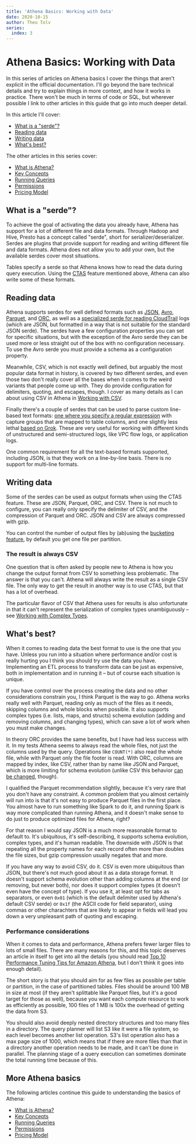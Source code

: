 ```yaml
---
title: 'Athena Basics: Working with Data'
date: 2020-10-15
author: Theo Tolv
series:
  index: 3
---
```

# Athena Basics: Working with Data

In this series of articles on Athena basics I cover the things that aren't explicit in the official documentation. I'll go beyond the bare technical details and try to explain things in more context, and how it works in practice. There won't be much in terms of code or SQL, but wherever possible I link to other articles in this guide that go into much deeper detail.

In this article I'll cover:

* [What is a "serde"?](#what-is-a-serde)
* [Reading data](#reading-data)
* [Writing data](#writing-data)
* [What's best?](#whats-best)

The other articles in this series cover:

* [What is Athena?](./athena-basics-what-is-athena)
* [Key Concepts](./athena-basics-key-concepts)
* [Running Queries](./athena-basics-running-queries)
* [Permissions](./athena-basics-permissions)
* [Pricing Model](./athena-basics-pricing-model)

## What is a "serde"?

To achieve the goal of activating the data you already have, Athena has support for a lot of different file and data formats. Through Hadoop and Hive, Presto has a concept called "serde", short for serializer/deserializer. Serdes are plugins that provide support for reading and writing different file and data formats. Athena does not allow you to add your own, but the available serdes cover most situations.

Tables specify a serde so that Athena knows how to read the data during query execution. Using the [CTAS](https://docs.aws.amazon.com/athena/latest/ug/ctas.html) feature mentioned above, Athena can also write some of these formats.

## Reading data

Athena supports serdes for well defined formats such as [JSON][json-serde], [Avro][avro-serde], [Parquet][parquet-serde], and [ORC][orc-serde], as well as a [specialized serde for reading CloudTrail][cloudtrail-serde] logs (which are JSON, but formatted in a way that is not suitable for the standard JSON serde). The serdes have a few configuration properties you can set for specific situations, but with the exception of the Avro serde they can be used more or less straight out of the box with no configuration necessary. To use the Avro serde you must provide a schema as a configuration property.

Meanwhile, CSV, which is not exactly well defined, but arguably the most popular data format in history, is covered by two different serdes, and even those two don't really cover all the bases when it comes to the weird variants that people come up with. They do provide configuration for delimiters, quoting, and escapes, though. I cover as many details as I can about using CSV in Athena in [Working with CSV](./working-with-csv).

Finally there's a couple of serdes that can be used to parse custom line-based text formats: [one where you specify a regular expression][regex-serde] with capture groups that are mapped to table columns, and one slightly less lethal [based on Grok][grok-serde]. These are very useful for working with different kinds of unstructured and semi-structured logs, like VPC flow logs, or application logs.

One common requirement for all the text-based formats supported, including JSON, is that they work on a line-by-line basis. There is no support for multi-line formats.

## Writing data

Some of the serdes can be used as output formats when using the CTAS feature. These are JSON, Parquet, ORC, and CSV. There is not much to configure, you can really only specify the delimiter of CSV, and the compression of Parquet and ORC. JSON and CSV are always compressed with gzip.

You can control the number of output files by (ab)using the [bucketing feature](https://docs.aws.amazon.com/athena/latest/ug/bucketing-vs-partitioning.html), by default you get one file per partition.

### The result is always CSV

One question that is often asked by people new to Athena is how you change the output format from CSV to something less problematic. The answer is that you can't. Athena will always write the result as a single CSV file. The only way to get the result in another way is to use CTAS, but that has a lot of overhead.

The particular flavor of CSV that Athena uses for results is also unfortunate in that it can't represent the serialization of complex types unambiguously – see [Working with Complex Types](https://athena.guide/articles/complex-types/#complex-types-in-results).

## What's best?

When it comes to reading data the best format to use is the one that you have. Unless you run into a situation where performance and/or cost is really hurting you I think you should try use the data you have. Implementing an ETL process to transform data can be just as expensive, both in implementation and in running it – but of course each situation is unique.

If you have control over the process creating the data and no other considerations constrain you, I think Parquet is the way to go. Athena works really well with Parquet, reading only as much of the files as it needs, skipping columns and whole blocks when possible. It also supports complex types (i.e. lists, maps, and structs) schema evolution (adding and removing columns, and changing types), which can save a lot of work when you must make changes.

In theory ORC provides the same benefits, but I have had less success with it. In my tests Athena seems to always read the whole files, not just the columns used by the query. Operations like `COUNT(*)` also read the whole file, while with Parquet only the file footer is read. With ORC, columns are mapped by index, like CSV, rather than by name like JSON and Parquet, which is more limiting for schema evolution (unlike CSV this behavior [can be changed](https://docs.aws.amazon.com/athena/latest/ug/handling-schema-updates-chapter.html#index-access), though).

I qualified the Parquet recommendation slightly, because it's very rare that you don't have any constraint. A common problem that you almost certainly will run into is that it's not easy to produce Parquet files in the first place. You almost have to run something like Spark to do it, and running Spark is way more complicated than running Athena, and it doesn't make sense to do just to produce optimized files for Athena, right?

For that reason I would say JSON is a much more reasonable format to default to. It's ubiquitous, it's self-describing, it supports schema evolution, complex types, and it's human readable. The downside with JSON is that repeating all the property names for each record often more than doubles the file sizes, but gzip compression usually negates that and more.

If you have any way to avoid CSV, do it. CSV is even more ubiquitous than JSON, but there's not much good about it as a data storage format. It doesn't support schema evolution other than adding columns at the end (or removing, but never both), nor does it support complex types (it doesn't even have the concept of type). If you use it, at least opt for tabs as separators, or even `0x01` (which is the default delimiter used by Athena's default CSV serde) or `0x1f` (the ASCII code for field separator), using commas or other charachters that are likely to appear in fields will lead you down a very unpleasant path of quoting and escaping.

### Performance considerations

When it comes to data and performance, Athena prefers fewer larger files to lots of small files. There are many reasons for this, and this topic deserves an article in itself to get into all the details (you should read [Top 10 Performance Tuning Tips for Amazon Athena](https://aws.amazon.com/blogs/big-data/top-10-performance-tuning-tips-for-amazon-athena/), but I don't think it goes into enough detail).

The short story is that you should aim for as few files as possible per table or partition, in the case of partitioned tables. Files should be around 100 MB in size at most (if they aren't splittable like Parquet files, but it's a good target for those as well), because you want each compute resource to work as efficiently as possible, 100 files of 1 MB is 100x the overhead of getting the data from S3.

You should also avoid deeply nested directory structures and too many files in a directory. The query planner will list S3 like it were a file system, so each level becomes another list operation. S3's list operation also has a max page size of 1000, which means that if there are more files than that in a directory another operation needs to be made, and it can't be done in parallel. The planning stage of a query execution can sometimes dominate the total running time because of this.

  [avro-serde]: https://docs.aws.amazon.com/athena/latest/ug/avro-serde.html
  [regex-serde]: https://docs.aws.amazon.com/athena/latest/ug/regex-serde.html
  [cloudtrail-serde]: https://docs.aws.amazon.com/athena/latest/ug/cloudtrail-serde.html
  [grok-serde]: https://docs.aws.amazon.com/athena/latest/ug/grok-serde.html
  [json-serde]: https://docs.aws.amazon.com/athena/latest/ug/json-serde.html
  [orc-serde]: https://docs.aws.amazon.com/athena/latest/ug/orc-serde.html
  [parquet-serde]: https://docs.aws.amazon.com/athena/latest/ug/parquet-serde.html

## More Athena basics

The following articles continue this guide to understanding the basics of Athena:

* [What is Athena?](./athena-basics-what-is-athena)
* [Key Concepts](./athena-basics-key-concepts)
* [Running Queries](./athena-basics-running-queries)
* [Permissions](./athena-basics-permissions)
* [Pricing Model](./athena-basics-pricing-model)
